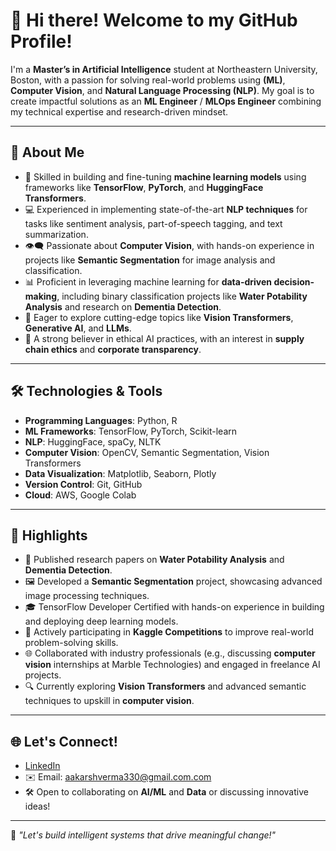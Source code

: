 # 👋 Hi there! Welcome to my GitHub Profile!

I'm a **Master’s in Artificial Intelligence** student at Northeastern University, Boston, with a passion for solving real-world problems using **(ML)**, **Computer Vision**, and **Natural Language Processing (NLP)**. My goal is to create impactful solutions as an **ML Engineer** / **MLOps Engineer** combining my technical expertise and research-driven mindset.

---

## 🚀 About Me

- 🌟 Skilled in building and fine-tuning **machine learning models** using frameworks like **TensorFlow**, **PyTorch**, and **HuggingFace Transformers**.
- 💻 Experienced in implementing state-of-the-art **NLP techniques** for tasks like sentiment analysis, part-of-speech tagging, and text summarization.
- 👁️‍🗨️ Passionate about **Computer Vision**, with hands-on experience in projects like **Semantic Segmentation** for image analysis and classification.
- 📊 Proficient in leveraging machine learning for **data-driven decision-making**, including binary classification projects like **Water Potability Analysis** and research on **Dementia Detection**.
- 🧠 Eager to explore cutting-edge topics like **Vision Transformers**, **Generative AI**, and **LLMs**.
- 🤝 A strong believer in ethical AI practices, with an interest in **supply chain ethics** and **corporate transparency**.

---

## 🛠️ Technologies & Tools

- **Programming Languages**: Python, R
- **ML Frameworks**: TensorFlow, PyTorch, Scikit-learn
- **NLP**: HuggingFace, spaCy, NLTK
- **Computer Vision**: OpenCV, Semantic Segmentation, Vision Transformers
- **Data Visualization**: Matplotlib, Seaborn, Plotly
- **Version Control**: Git, GitHub
- **Cloud**: AWS, Google Colab

---

## 🌟 Highlights

- 📄 Published research papers on **Water Potability Analysis** and **Dementia Detection**.
- 🖼️ Developed a **Semantic Segmentation** project, showcasing advanced image processing techniques.
- 🎓 TensorFlow Developer Certified with hands-on experience in building and deploying deep learning models.
- 🎯 Actively participating in **Kaggle Competitions** to improve real-world problem-solving skills.
- 🌐 Collaborated with industry professionals (e.g., discussing **computer vision** internships at Marble Technologies) and engaged in freelance AI projects.
- 🔍 Currently exploring **Vision Transformers** and advanced semantic techniques to upskill in **computer vision**.

---

## 🌐 Let's Connect!

- [LinkedIn]((https://www.linkedin.com/in/aakarsharora/))  
- ✉️ Email: aakarshverma330@gmail.com.com  
- 🛠️ Open to collaborating on **AI/ML** and **Data** or discussing innovative ideas!  

---

🚀 *"Let's build intelligent systems that drive meaningful change!"*
